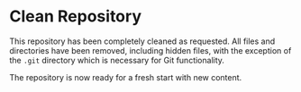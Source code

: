 # Clean Repository

This repository has been completely cleaned as requested. All files and directories have been removed, including hidden files, with the exception of the `.git` directory which is necessary for Git functionality.

The repository is now ready for a fresh start with new content.

